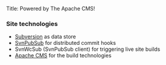 Title: Powered by The Apache CMS!

### Site technologies

- [Subversion](http://subversion.apache.org/) as data store
- [SvnPubSub](https://journal.paul.querna.org/articles/2010/10/22/evolution-of-apaches-websites/) for distributed commit hooks
- SvnWcSub (SvnPubSub client) for triggering live site builds
- [Apache CMS](http://www.apache.org/dev/cms) for the build technologies
